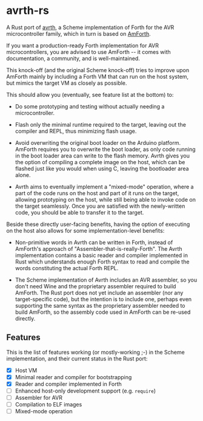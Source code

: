 # avrth-rs

A Rust port of [avrth](https://r0tty.org/git/scheme/avrth/), a Scheme
implementation of Forth for the AVR microcontroller family, which in
turn is based on [AmForth](http://amforth.sourceforge.net/).

If you want a production-ready Forth implementation for AVR
microcontrollers, you are advised to use AmForth -- it comes with
documentation, a community, and is well-maintained.

This knock-off (and the original Scheme knock-off) tries to improve
upon AmForth mainly by including a Forth VM that can run on the host
system, but mimics the target VM as closely as possible.

This should allow you (eventually, see feature list at the bottom) to:

- Do some prototyping and testing without actually needing a
  microcontroller.

- Flash only the minimal runtime required to the target, leaving out
  the compiler and REPL, thus minimizing flash usage.

- Avoid overwriting the original boot loader on the Arduino
  platform. AmForth requires you to overwrite the boot loader, as only
  code running in the boot loader area can write to the flash
  memory. Avrth gives you the option of compiling a complete image on
  the host, which can be flashed just like you would when using C,
  leaving the bootloader area alone.

- Avrth aims to eventually implement a "mixed-mode" operation, where a
  part of the code runs on the host and part of it runs on the target,
  allowing prototyping on the host, while still being able to invoke
  code on the target seamlessly. Once you are satisfied with the
  newly-written code, you should be able to transfer it to the target.

Beside these directly user-facing benefits, having the option of
executing on the host also allows for some implementation-level
benefits:

- Non-primitive words in Avrth can be written in Forth, instead of
  AmForth's approach of "Assembler-that-is-really-Forth". The Avrth
  implementation contains a basic reader and compiler implemented in
  Rust which understands enough Forth syntax to read and compile the
  words constituting the actual Forth REPL.

- The Scheme implementation of Avrth includes an AVR assembler, so you
  don't need Wine and the proprietary assembler required to build
  AmForth. The Rust port does not yet include an assembler (nor any
  target-specific code), but the intention is to include one, perhaps
  even supporting the same syntax as the proprietary assembler needed
  to build AmForth, so the assembly code used in AmForth can be
  re-used directly.

## Features

This is the list of features working (or mostly-working ;-) in the
Scheme implementation, and their current status in the Rust port:

- [x] Host VM
- [x] Minimal reader and compiler for bootstrapping
- [x] Reader and compiler implemented in Forth
- [ ] Enhanced host-only development support (e.g. `require`)
- [ ] Assembler for AVR
- [ ] Compilation to ELF images
- [ ] Mixed-mode operation
